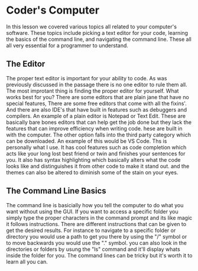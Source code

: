 # Coder's Computer #
In this lesson we covered various topics all related to your computer's software. These topics include picking a text editor for your code, learning the basics of the command line, and navigating the command line. These all all very essential for a programmer to understand.

## The Editor ##
The proper text editor is important for your ability to code. As was previously discussed in the passage there is no one editor to rule them all. The most improtant thing is finding the proper editor for yourself. What works best for you? There are some editors that are plain jane that have no special features, There are some free editors that come with all the fixins'. And there are also IDE's that have built in features such as debuggers and compilers. An example of a plain editor is Notepad or Text Edit. These are basically bare bones editors that can help get the job done but they lack the features that can improve efficiency when writing code. hese are built in with the computer. The other option falls into the third party category which can be downloaded. An example of this would be VS Code. Ths is personally what I use. It has cool features such as code completion which acts like your long lost best friend or twin and finishes your sentences for you. It also has syntax highlighting which basically alters what the code looks like and distinguishes it from other code to make it stand out. and the themes can also be altered to diminish some of the stain on your eyes.

## The Command Line Basics ##
The command line is basicially how you tell the computer to do what you want without using the GUI. If you want to access a specific folder you simply type the proper characters in the command prompt and its like magic it follows instructions. There are different instructions that can be given to get the desired results. For instance to navigate to a specific folder or directory you would use a path to get you there by using the "/" symbol or to move backwards you would use the "." symbol. you can also look in the directories or folders by usung the "ls" command and it'll display whats inside the folder for you. The command lines can be tricky but it's worth it to learn all you can.
